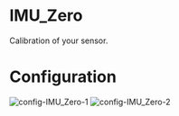 # IMU_Zero
Calibration of your sensor.   


# Configuration

![config-IMU_Zero-1](https://user-images.githubusercontent.com/6020549/224453127-936166c6-803c-4edf-bbb8-f0371fc07de9.jpg)
![config-IMU_Zero-2](https://user-images.githubusercontent.com/6020549/224453129-a0913f85-20bb-4760-821c-279a260f0c00.jpg)
